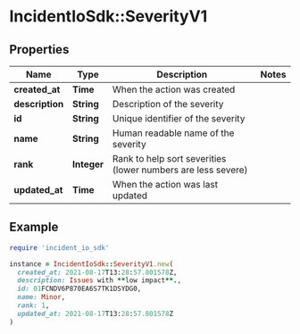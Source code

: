 # IncidentIoSdk::SeverityV1

## Properties

| Name | Type | Description | Notes |
| ---- | ---- | ----------- | ----- |
| **created_at** | **Time** | When the action was created |  |
| **description** | **String** | Description of the severity |  |
| **id** | **String** | Unique identifier of the severity |  |
| **name** | **String** | Human readable name of the severity |  |
| **rank** | **Integer** | Rank to help sort severities (lower numbers are less severe) |  |
| **updated_at** | **Time** | When the action was last updated |  |

## Example

```ruby
require 'incident_io_sdk'

instance = IncidentIoSdk::SeverityV1.new(
  created_at: 2021-08-17T13:28:57.801578Z,
  description: Issues with **low impact**.,
  id: 01FCNDV6P870EA6S7TK1DSYDG0,
  name: Minor,
  rank: 1,
  updated_at: 2021-08-17T13:28:57.801578Z
)
```

